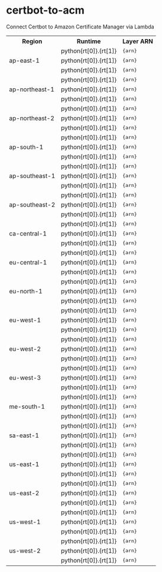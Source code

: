 # certbot-to-acm
Connect Certbot to Amazon Certificate Manager via Lambda

<table>
  <tr><th>Region</th><th>Runtime</th><th>Layer ARN</th></tr>
<tr><td rowspan='3'>ap-east-1</td><td>python{rt[0]}.{rt[1]}</td><td><tt>{arn}</tt></td></tr>
<tr><td>python{rt[0]}.{rt[1]}</td><td><tt>{arn}</tt></td></tr>
<tr><td>python{rt[0]}.{rt[1]}</td><td><tt>{arn}</tt></td></tr>
<tr><td rowspan='3'>ap-northeast-1</td><td>python{rt[0]}.{rt[1]}</td><td><tt>{arn}</tt></td></tr>
<tr><td>python{rt[0]}.{rt[1]}</td><td><tt>{arn}</tt></td></tr>
<tr><td>python{rt[0]}.{rt[1]}</td><td><tt>{arn}</tt></td></tr>
<tr><td rowspan='3'>ap-northeast-2</td><td>python{rt[0]}.{rt[1]}</td><td><tt>{arn}</tt></td></tr>
<tr><td>python{rt[0]}.{rt[1]}</td><td><tt>{arn}</tt></td></tr>
<tr><td>python{rt[0]}.{rt[1]}</td><td><tt>{arn}</tt></td></tr>
<tr><td rowspan='3'>ap-south-1</td><td>python{rt[0]}.{rt[1]}</td><td><tt>{arn}</tt></td></tr>
<tr><td>python{rt[0]}.{rt[1]}</td><td><tt>{arn}</tt></td></tr>
<tr><td>python{rt[0]}.{rt[1]}</td><td><tt>{arn}</tt></td></tr>
<tr><td rowspan='3'>ap-southeast-1</td><td>python{rt[0]}.{rt[1]}</td><td><tt>{arn}</tt></td></tr>
<tr><td>python{rt[0]}.{rt[1]}</td><td><tt>{arn}</tt></td></tr>
<tr><td>python{rt[0]}.{rt[1]}</td><td><tt>{arn}</tt></td></tr>
<tr><td rowspan='3'>ap-southeast-2</td><td>python{rt[0]}.{rt[1]}</td><td><tt>{arn}</tt></td></tr>
<tr><td>python{rt[0]}.{rt[1]}</td><td><tt>{arn}</tt></td></tr>
<tr><td>python{rt[0]}.{rt[1]}</td><td><tt>{arn}</tt></td></tr>
<tr><td rowspan='3'>ca-central-1</td><td>python{rt[0]}.{rt[1]}</td><td><tt>{arn}</tt></td></tr>
<tr><td>python{rt[0]}.{rt[1]}</td><td><tt>{arn}</tt></td></tr>
<tr><td>python{rt[0]}.{rt[1]}</td><td><tt>{arn}</tt></td></tr>
<tr><td rowspan='3'>eu-central-1</td><td>python{rt[0]}.{rt[1]}</td><td><tt>{arn}</tt></td></tr>
<tr><td>python{rt[0]}.{rt[1]}</td><td><tt>{arn}</tt></td></tr>
<tr><td>python{rt[0]}.{rt[1]}</td><td><tt>{arn}</tt></td></tr>
<tr><td rowspan='3'>eu-north-1</td><td>python{rt[0]}.{rt[1]}</td><td><tt>{arn}</tt></td></tr>
<tr><td>python{rt[0]}.{rt[1]}</td><td><tt>{arn}</tt></td></tr>
<tr><td>python{rt[0]}.{rt[1]}</td><td><tt>{arn}</tt></td></tr>
<tr><td rowspan='3'>eu-west-1</td><td>python{rt[0]}.{rt[1]}</td><td><tt>{arn}</tt></td></tr>
<tr><td>python{rt[0]}.{rt[1]}</td><td><tt>{arn}</tt></td></tr>
<tr><td>python{rt[0]}.{rt[1]}</td><td><tt>{arn}</tt></td></tr>
<tr><td rowspan='3'>eu-west-2</td><td>python{rt[0]}.{rt[1]}</td><td><tt>{arn}</tt></td></tr>
<tr><td>python{rt[0]}.{rt[1]}</td><td><tt>{arn}</tt></td></tr>
<tr><td>python{rt[0]}.{rt[1]}</td><td><tt>{arn}</tt></td></tr>
<tr><td rowspan='3'>eu-west-3</td><td>python{rt[0]}.{rt[1]}</td><td><tt>{arn}</tt></td></tr>
<tr><td>python{rt[0]}.{rt[1]}</td><td><tt>{arn}</tt></td></tr>
<tr><td>python{rt[0]}.{rt[1]}</td><td><tt>{arn}</tt></td></tr>
<tr><td rowspan='3'>me-south-1</td><td>python{rt[0]}.{rt[1]}</td><td><tt>{arn}</tt></td></tr>
<tr><td>python{rt[0]}.{rt[1]}</td><td><tt>{arn}</tt></td></tr>
<tr><td>python{rt[0]}.{rt[1]}</td><td><tt>{arn}</tt></td></tr>
<tr><td rowspan='3'>sa-east-1</td><td>python{rt[0]}.{rt[1]}</td><td><tt>{arn}</tt></td></tr>
<tr><td>python{rt[0]}.{rt[1]}</td><td><tt>{arn}</tt></td></tr>
<tr><td>python{rt[0]}.{rt[1]}</td><td><tt>{arn}</tt></td></tr>
<tr><td rowspan='3'>us-east-1</td><td>python{rt[0]}.{rt[1]}</td><td><tt>{arn}</tt></td></tr>
<tr><td>python{rt[0]}.{rt[1]}</td><td><tt>{arn}</tt></td></tr>
<tr><td>python{rt[0]}.{rt[1]}</td><td><tt>{arn}</tt></td></tr>
<tr><td rowspan='3'>us-east-2</td><td>python{rt[0]}.{rt[1]}</td><td><tt>{arn}</tt></td></tr>
<tr><td>python{rt[0]}.{rt[1]}</td><td><tt>{arn}</tt></td></tr>
<tr><td>python{rt[0]}.{rt[1]}</td><td><tt>{arn}</tt></td></tr>
<tr><td rowspan='3'>us-west-1</td><td>python{rt[0]}.{rt[1]}</td><td><tt>{arn}</tt></td></tr>
<tr><td>python{rt[0]}.{rt[1]}</td><td><tt>{arn}</tt></td></tr>
<tr><td>python{rt[0]}.{rt[1]}</td><td><tt>{arn}</tt></td></tr>
<tr><td rowspan='3'>us-west-2</td><td>python{rt[0]}.{rt[1]}</td><td><tt>{arn}</tt></td></tr>
<tr><td>python{rt[0]}.{rt[1]}</td><td><tt>{arn}</tt></td></tr>
<tr><td>python{rt[0]}.{rt[1]}</td><td><tt>{arn}</tt></td></tr>
  </table>
